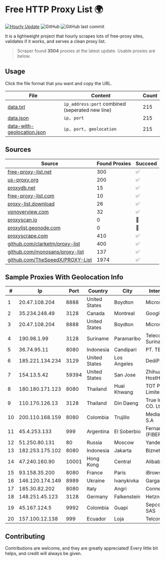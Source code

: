 
# Free HTTP Proxy List 🌍

[![Hourly Update](https://github.com/mertguvencli/http-proxy-list/actions/workflows/main.yml/badge.svg?branch=main)](https://github.com/mertguvencli/http-proxy-list/actions/workflows/main.yml)
![GitHub](https://img.shields.io/github/license/mertguvencli/http-proxy-list)
![GitHub last commit](https://img.shields.io/github/last-commit/mertguvencli/http-proxy-list)

It is a lightweight project that hourly scrapes lots of free-proxy sites, validates if it works, and serves a clean proxy list.


> Scraper found **3504** proxies at the latest update. Usable proxies are below.

## Usage

Click the file format that you want and copy the URL.


|File|Content|Count|
|----|-------|-----|
|[data.txt](https://raw.githubusercontent.com/mertguvencli/http-proxy-list/main/proxy-list/data.txt)|`ip_address:port` combined (seperated new line)|215|
|[data.json](https://raw.githubusercontent.com/mertguvencli/http-proxy-list/main/proxy-list/data.json)|`ip, port`|215|
|[data-with-geolocation.json](https://raw.githubusercontent.com/mertguvencli/http-proxy-list/main/proxy-list/data-with-geolocation.json)|`ip, port, geolocation`|215|

## Sources

|Source|Found Proxies|Succeed|
|------|-------------|-------|
|[free-proxy-list.net](https://free-proxy-list.net)|300|✅|
|[us-proxy.org](https://www.us-proxy.org)|200|✅|
|[proxydb.net](http://proxydb.net)|15|✅|
|[free-proxy-list.com](https://free-proxy-list.com/?page=&port=&type%5B%5D=http&type%5B%5D=https&up_time=0&search=Search)|10|✅|
|[proxy-list.download](https://www.proxy-list.download/HTTP)|26|✅|
|[vpnoverview.com](https://vpnoverview.com/privacy/anonymous-browsing/free-proxy-servers)|32|✅|
|[proxyscan.io](https://www.proxyscan.io)|0|🚫|
|[proxylist.geonode.com](https://proxylist.geonode.com/api/proxy-list?limit=300&page=1&sort_by=lastChecked&sort_type=desc&protocols=http,https)|0|🚫|
|[proxyscrape.com](https://api.proxyscrape.com/v2/?request=displayproxies&protocol=http&timeout=10000&country=all&ssl=all&anonymity=all)|410|✅|
|[github.com/clarketm/proxy-list](https://raw.githubusercontent.com/clarketm/proxy-list/master/proxy-list-raw.txt)|400|✅|
|[github.com/monosans/proxy-list](https://raw.githubusercontent.com/monosans/proxy-list/main/proxies/http.txt)|137|✅|
|[github.com/TheSpeedX/PROXY-List](https://raw.githubusercontent.com/TheSpeedX/PROXY-List/master/http.txt)|1974|✅|


## Sample Proxies With Geolocation Info

|#|Ip|Port|Country|City|Internet Service Provider|
|-|--|----|-------|----|-------------------------|
|1|20.47.108.204|8888|United States|Boydton|Microsoft Corporation|
|2|35.234.248.49|3128|Canada|Montreal|Google LLC|
|3|20.47.108.204|8888|United States|Boydton|Microsoft Corporation|
|4|190.98.1.99|3128|Suriname|Paramaribo|Telecommunicationcompany Suriname - TeleSur|
|5|36.74.95.11|8080|Indonesia|Candipari|PT. TELKOM INDONESIA|
|6|185.221.134.234|3129|United States|Los Angeles|DediPath|
|7|154.13.5.42|59394|United States|San Jose|Zhihua Lu trading as HostHub|
|8|180.180.171.123|8080|Thailand|Huai Khwang|TOT Public Company Limited|
|9|110.170.126.13|3128|Thailand|Din Daeng|True Internet Corporation CO. Ltd.|
|10|200.110.168.159|8080|Colombia|Trujillo|Media Commerce Partners S.A|
|11|45.4.253.133|999|Argentina|El Soberbio|Fernando German Fischer (FIBERNET TELECOM)|
|12|51.250.80.131|80|Russia|Moscow|Yandex.Cloud LLC|
|13|182.253.175.102|8080|Indonesia|Jakarta|Biznet Metronet|
|14|47.240.160.90|10001|Hong Kong|Central|Alibaba.com LLC|
|15|93.158.35.200|8080|France|Paris|iBrowse SARL|
|16|146.120.174.149|8989|Ukraine|Ivanykivka|Gargat Igor Vasilevich|
|17|185.30.82.202|8080|Italy|Angri|Connectivia S.r.l|
|18|148.251.45.123|3128|Germany|Falkenstein|Hetzner Online GmbH|
|19|45.167.124.5|9992|Colombia|Guapi|Sepcom Comunicaciones SAS|
|20|157.100.12.138|999|Ecuador|Loja|Telconet S.A|



## Contributing

Contributions are welcome, and they are greatly appreciated! Every
little bit helps, and credit will always be given.

